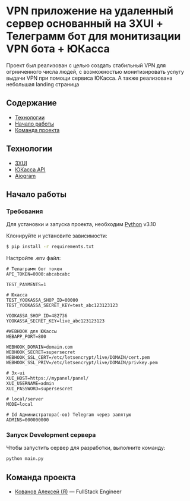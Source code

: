 # VPN приложение на удаленный сервер основанный на 3XUI + Телеграмм бот для монитизации VPN бота + ЮКасса
Проект был реализован с целью создать стабильный VPN для огрниченного числа людей, с возможностью монитизировать услугу выдачи VPN при помощи сервиса ЮКасса. А также реализована небольшая landing страница

## Содержание
- [Технологии](#технологии)
- [Начало работы](#начало-работы)
- [Команда проекта](#команда-проекта)

## Технологии
- [3XUI](https://github.com/MHSanaei/3x-ui)
- [ЮКасса API](https://yookassa.ru/developers)
- [Aiogram](https://aiogram.dev/)

## Начало работы

### Требования
Для установки и запуска проекта, необходим [Python](https://www.python.org/) v3.10

Клонируйте и установите зависимости:
```sh
$ pip install -r requirements.txt
```

Настройте .env файл:

```
# Телаграмм бот токен
API_TOKEN=0000:abcabcabc

TEST_PAYMENTS=1

# Юкасса
TEST_YOOKASSA_SHOP_ID=00000
TEST_YOOKASSA_SECRET_KEY=test_abc123123123

YOOKASSA_SHOP_ID=482736
YOOKASSA_SECRET_KEY=live_abc123123123

#WEBHOOK для ЮКассы
WEBAPP_PORT=800

WEBHOOK_DOMAIN=domain.com
WEBHOOK_SECRET=supersecret
WEBHOOK_SSL_CERT=/etc/letsencrypt/live/DOMAIN/cert.pem
WEBHOOK_SSL_PRIV=/etc/letsencrypt/live/DOMAIN/privkey.pem

# 3x-ui
XUI_HOST=https://mypanel/panel/
XUI_USERNAME=admin
XUI_PASSWORD=supersescret

# local/server
MODE=local

# Id Администратора(-ов) Telegram через запятую 
ADMINS=000000000
```

### Запуск Development сервера
Чтобы запустить сервер для разработки, выполните команду:
```sh
python main.py
```


## Команда проекта
- [Кованов Алексей (Я)](https://t.me/kovanoFFFreelance) — FullStack Engineer

